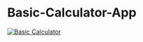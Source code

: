 # Basic-Calculator-App

<a href = "https://www.youtube.com/watch?v=tgjBGkVGpcU&t=66s&ab_channel=KiddoAlgo" >![Basic Calculator](https://user-images.githubusercontent.com/82196466/190872018-40114ed5-a360-44ff-a9e0-27757ec153c2.png)</a>

